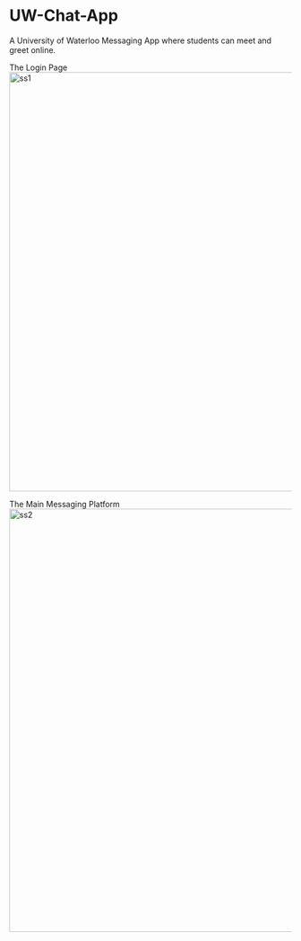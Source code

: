# UW-Chat-App
A University of Waterloo Messaging App where students can meet and greet online.

The Login Page
<img width="747" alt="ss1" src="https://user-images.githubusercontent.com/67022574/222291888-dab9065c-ba0f-4853-a48a-b6111ef34af1.png">

The Main Messaging Platform
<img width="754" alt="ss2" src="https://user-images.githubusercontent.com/67022574/222291890-7b5502d5-29d5-464c-b254-f25fd8fbe1ef.png">


